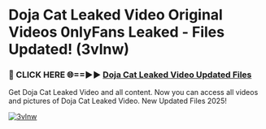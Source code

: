 # Doja Cat Leaked Video Original Videos 0nlyFans Leaked - Files Updated! (3vlnw)

<h3>🔴 CLICK HERE 🌐==►► <a href="https://tinyurl.com/2jnfzry5" rel="nofollow">Doja Cat Leaked Video Updated Files</a></h3>

Get Doja Cat Leaked Video and all content. Now you can access all videos and pictures of Doja Cat Leaked Video. New Updated Files 2025!

[![3vlnw](https://i.imgur.com/GyGTBgg.gif)](https://tinyurl.com/2jnfzry5)
